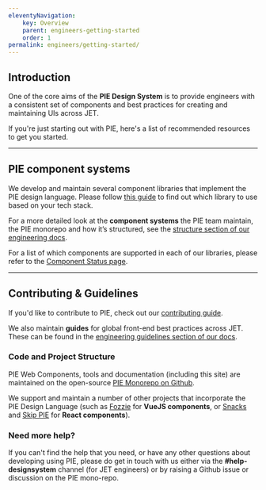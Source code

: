 ```yaml
---
eleventyNavigation:
    key: Overview
    parent: engineers-getting-started
    order: 1
permalink: engineers/getting-started/
---
```


## Introduction

One of the core aims of the **PIE Design System** is to provide engineers with a consistent set of components and best practices for creating and maintaining UIs across JET.

If you're just starting out with PIE, here's a list of recommended resources to get you started.

---

## PIE component systems

We develop and maintain several component libraries that implement the PIE design language. Please follow [this guide](/engineers/getting-started/structure/#what-library-to-use) to find out which library to use based on your tech stack.

For a more detailed look at the **component systems** the PIE team maintain, the PIE monorepo and how it’s structured, see the [structure section of our engineering docs](/engineers/getting-started/structure).

For a list of which components are supported in each of our libraries, please refer to the [Component Status page](/components/component-status/).

---

## Contributing & Guidelines

If you'd like to contribute to PIE, check out our [contributing guide](/engineers/contributing/).

We also maintain **guides** for global front-end best practices across JET. These can be found in the [engineering guidelines section of our docs](/engineers/guidelines/).

### Code and Project Structure

PIE Web Components, tools and documentation (including this site) are maintained on the open-source [PIE Monorepo on Github](https://github.com/justeattakeaway/pie).

We support and maintain a number of other projects that incorporate the PIE Design Language (such as [Fozzie](https://github.com/justeattakeaway/fozzie-components) for **VueJS components**, or [Snacks](https://snacks.takeaway.com/) and [Skip PIE](https://github.com/justeat/pie-project) for **React components**).

<!-- N.B. for the future – we should include a components summary section here like this when we want to start advertising our components:

## Components


- [Storybook](https://www.pie.design/storybook/)
- [Component Documentation](/components)
-->

### Need more help?

If you can't find the help that you need, or have any other questions about developing using PIE, please do get in touch with us either via the **#help-designsystem** channel (for JET engineers) or by raising a Github issue or discussion on the PIE mono-repo.

